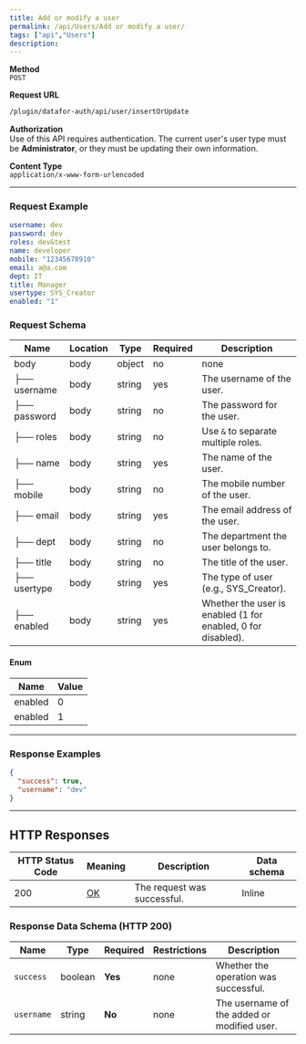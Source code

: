 ```yaml
---
title: Add or modify a user
permalink: /api/Users/Add or modify a user/
tags: ["api","Users"]
description: 
---
```


**Method**  
`POST`

**Request URL**
```html
/plugin/datafor-auth/api/user/insertOrUpdate
```

**Authorization**  
Use of this API requires authentication. The current user's user type must be **Administrator**, or they must be updating their own information.

**Content Type**  
`application/x-www-form-urlencoded`

---

### **Request Example**

```yaml
username: dev
password: dev
roles: dev&test
name: developer
mobile: "12345678910"
email: a@a.com
dept: IT
title: Manager
usertype: SYS_Creator
enabled: "1"
```

### **Request Schema**

| Name            | Location | Type     | Required | Description                                 |
|-----------------|----------|----------|----------|---------------------------------------------|
| body            | body     | object   | no       | none                                        |
| ├── username    | body     | string   | yes      | The username of the user.                  |
| ├── password    | body     | string   | no       | The password for the user.                 |
| ├── roles       | body     | string   | no       | Use `&` to separate multiple roles.        |
| ├── name        | body     | string   | yes      | The name of the user.                      |
| ├── mobile      | body     | string   | no       | The mobile number of the user.             |
| ├── email       | body     | string   | yes      | The email address of the user.             |
| ├── dept        | body     | string   | no       | The department the user belongs to.        |
| ├── title       | body     | string   | no       | The title of the user.                     |
| ├── usertype    | body     | string   | yes      | The type of user (e.g., SYS_Creator).      |
| ├── enabled     | body     | string   | yes      | Whether the user is enabled (1 for enabled, 0 for disabled). |

#### Enum

| Name    | Value |
|---------|-------|
| enabled | 0     |
| enabled | 1     |

---

### **Response Examples**

```json
{
  "success": true,
  "username": "dev"
}
```

---

## **HTTP Responses**

| HTTP Status Code | Meaning                                                                 | Description        | Data schema |
|------------------|-------------------------------------------------------------------------|--------------------|-------------|
| 200              | [OK](https://tools.ietf.org/html/rfc7231#section-6.3.1)                  | The request was successful. | Inline      |

### **Response Data Schema (HTTP 200)**

| Name     | Type    | Required | Restrictions | Description |
|----------|---------|----------|--------------|-------------|
| `success`| boolean | **Yes**  | none         | Whether the operation was successful. |
| `username`| string | **No**  | none         | The username of the added or modified user. |